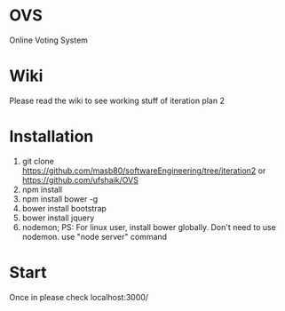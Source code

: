 # OVS
Online Voting System

# Wiki
Please read the wiki to see working stuff of iteration plan 2

# Installation
1. git clone https://github.com/masb80/softwareEngineering/tree/iteration2 or https://github.com/ufshaik/OVS
2. npm install
3. npm install bower -g 
4. bower install bootstrap
5. bower install jquery
6. nodemon;
PS: For linux user, install bower globally. Don't need to use nodemon. use "node server" command

# Start
Once in please check localhost:3000/
